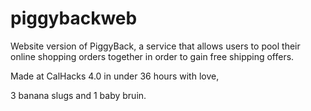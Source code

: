 # piggybackweb

Website version of PiggyBack, a service that allows users to pool their online shopping orders together in order to gain free shipping offers.

Made at CalHacks 4.0 in under 36 hours with love,

3 banana slugs and 1 baby bruin.
